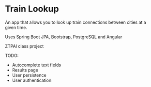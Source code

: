# Train Lookup

An app that allows you to look up train connections between cities at a given time.

Uses Spring Boot JPA, Bootstrap, PostgreSQL and Angular

ZTPAI class project

TODO:

- Autocomplete text fields
- Results page
- User persistence
- User authentication
